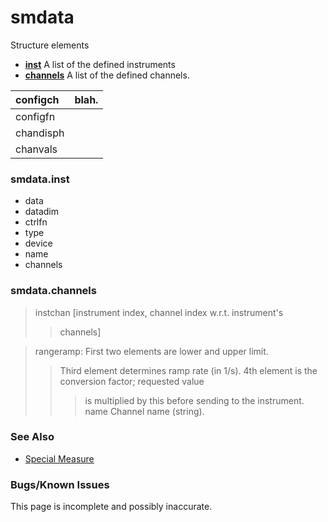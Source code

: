 # smdata #
Structure elements
  * **[inst](#smdata.inst.md)** A list of the defined instruments
  * **[channels](#smdata.channels.md)** A list of the defined channels.

| configch  | blah. |
|:----------|:------|
| configfn  |  |
| chandisph |  |
| chanvals  |  |


### smdata.inst ###
  * data
  * datadim
  * ctrlfn
  * type
  * device
  * name
  * channels

### smdata.channels ###
> instchan   [instrument index, channel index w.r.t. instrument's
> > channels]

> rangeramp: First two elements are lower and upper limit.
> > Third element determines ramp rate (in 1/s).
> > 4th element is the conversion factor; requested value
> > > is multiplied by this before sending to the
> > > instrument.
> > > name	   Channel name (string).

### See Also ###
  * [Special Measure](SpecialMeasure.md)

### Bugs/Known Issues ###
This page is incomplete and possibly inaccurate.